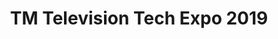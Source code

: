 ---
state: TX
region: DFW
title: TM Television Tech Expo 2019
event_url: https://tm-television-tech-expo.eventnut.com/
start_date: 2019-02-29
cost: FREE
topics: [ video ]
---
